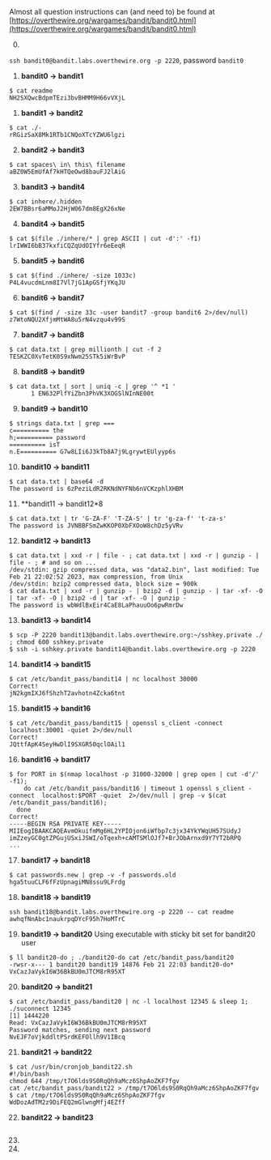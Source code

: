 Almost all question instructions can (and need to) be found at [https://overthewire.org/wargames/bandit/bandit0.html](https://overthewire.org/wargames/bandit/bandit0.html)

0. 
`ssh bandit0@bandit.labs.overthewire.org -p 2220`, password `bandit0`
1. **bandit0 -> bandit1**
```
$ cat readme
NH2SXQwcBdpmTEzi3bvBHMM9H66vVXjL
```
1. **bandit1 -> bandit2**
```
$ cat ./-
rRGizSaX8Mk1RTb1CNQoXTcYZWU6lgzi
```
2. **bandit2 -> bandit3**
```
$ cat spaces\ in\ this\ filename
aBZ0W5EmUfAf7kHTQeOwd8bauFJ2lAiG
```
3. **bandit3 -> bandit4**
```
$ cat inhere/.hidden
2EW7BBsr6aMMoJ2HjW067dm8EgX26xNe
```
4. **bandit4 -> bandit5**
```
$ cat $(file ./inhere/* | grep ASCII | cut -d':' -f1)
lrIWWI6bB37kxfiCQZqUdOIYfr6eEeqR
```
5. **bandit5 -> bandit6**
```
$ cat $(find ./inhere/ -size 1033c)
P4L4vucdmLnm8I7Vl7jG1ApGSfjYKqJU
```
6. **bandit6 -> bandit7**
```
$ cat $(find / -size 33c -user bandit7 -group bandit6 2>/dev/null)
z7WtoNQU2XfjmMtWA8u5rN4vzqu4v99S
```
7. **bandit7 -> bandit8**
```
$ cat data.txt | grep millionth | cut -f 2
TESKZC0XvTetK0S9xNwm25STk5iWrBvP
```
8. **bandit8 -> bandit9**
```
$ cat data.txt | sort | uniq -c | grep '^ *1 '
      1 EN632PlfYiZbn3PhVK3XOGSlNInNE00t
```
9. **bandit9 -> bandit10**
```
$ strings data.txt | grep ===
c========== the
h;========== password
========== isT
n.E========== G7w8LIi6J3kTb8A7j9LgrywtEUlyyp6s
```
10. **bandit10 -> bandit11**
```
$ cat data.txt | base64 -d
The password is 6zPeziLdR2RKNdNYFNb6nVCKzphlXHBM
```
11. **bandit11 -> bandit12*8
```
$ cat data.txt | tr 'G-ZA-F' 'T-ZA-S' | tr 'g-za-f' 't-za-s'
The password is JVNBBFSmZwKKOP0XbFXOoW8chDz5yVRv
```
12. **bandit12 -> bandit13**
```
$ cat data.txt | xxd -r | file - ; cat data.txt | xxd -r | gunzip - | file - ; # and so on ...
/dev/stdin: gzip compressed data, was "data2.bin", last modified: Tue Feb 21 22:02:52 2023, max compression, from Unix
/dev/stdin: bzip2 compressed data, block size = 900k
$ cat data.txt | xxd -r | gunzip - | bzip2 -d | gunzip - | tar -xf- -O | tar -xf- -O | bzip2 -d | tar -xf- -O | gunzip -
The password is wbWdlBxEir4CaE8LaPhauuOo6pwRmrDw
```
13. **bandit13 -> bandit14**
```
$ scp -P 2220 bandit13@bandit.labs.overthewire.org:~/sshkey.private ./ ; chmod 600 sshkey.private
$ ssh -i sshkey.private bandit14@bandit.labs.overthewire.org -p 2220
```
14. **bandit14 -> bandit15**
```
$ cat /etc/bandit_pass/bandit14 | nc localhost 30000
Correct!
jN2kgmIXJ6fShzhT2avhotn4Zcka6tnt
```
15. **bandit15 -> bandit16**
```
$ cat /etc/bandit_pass/bandit15 | openssl s_client -connect  localhost:30001 -quiet 2>/dev/null
Correct!
JQttfApK4SeyHwDlI9SXGR50qclOAil1
```
16. **bandit16 -> bandit17**
```
$ for PORT in $(nmap localhost -p 31000-32000 | grep open | cut -d'/' -f1); 
    do cat /etc/bandit_pass/bandit16 | timeout 1 openssl s_client -connect  localhost:$PORT -quiet  2>/dev/null | grep -v $(cat /etc/bandit_pass/bandit16); 
  done
Correct!
-----BEGIN RSA PRIVATE KEY-----
MIIEogIBAAKCAQEAvmOkuifmMg6HL2YPIOjon6iWfbp7c3jx34YkYWqUH57SUdyJ
imZzeyGC0gtZPGujUSxiJSWI/oTqexh+cAMTSMlOJf7+BrJObArnxd9Y7YT2bRPQ
...
```
17. **bandit17 -> bandit18**
```
$ cat passwords.new | grep -v -f passwords.old
hga5tuuCLF6fFzUpnagiMN8ssu9LFrdg    
```
18. **bandit18 -> bandit19**
```
ssh bandit18@bandit.labs.overthewire.org -p 2220 -- cat readme
awhqfNnAbc1naukrpqDYcF95h7HoMTrC
```
19. **bandit19 -> bandit20** Using executable with sticky bit set for bandit20 user 
```
$ ll bandit20-do ; ./bandit20-do cat /etc/bandit_pass/bandit20
-rwsr-x--- 1 bandit20 bandit19 14876 Feb 21 22:03 bandit20-do*
VxCazJaVykI6W36BkBU0mJTCM8rR95XT
```
20. **bandit20 -> bandit21** 
```
$ cat /etc/bandit_pass/bandit20 | nc -l localhost 12345 & sleep 1; ./suconnect 12345
[1] 1444220
Read: VxCazJaVykI6W36BkBU0mJTCM8rR95XT
Password matches, sending next password
NvEJF7oVjkddltPSrdKEFOllh9V1IBcq
```
21. **bandit21 -> bandit22**
```
$ cat /usr/bin/cronjob_bandit22.sh
#!/bin/bash
chmod 644 /tmp/t7O6lds9S0RqQh9aMcz6ShpAoZKF7fgv
cat /etc/bandit_pass/bandit22 > /tmp/t7O6lds9S0RqQh9aMcz6ShpAoZKF7fgv
$ cat /tmp/t7O6lds9S0RqQh9aMcz6ShpAoZKF7fgv
WdDozAdTM2z9DiFEQ2mGlwngMfj4EZff
```
22. **bandit22 -> bandit23**
```

```
23. 
24. 

